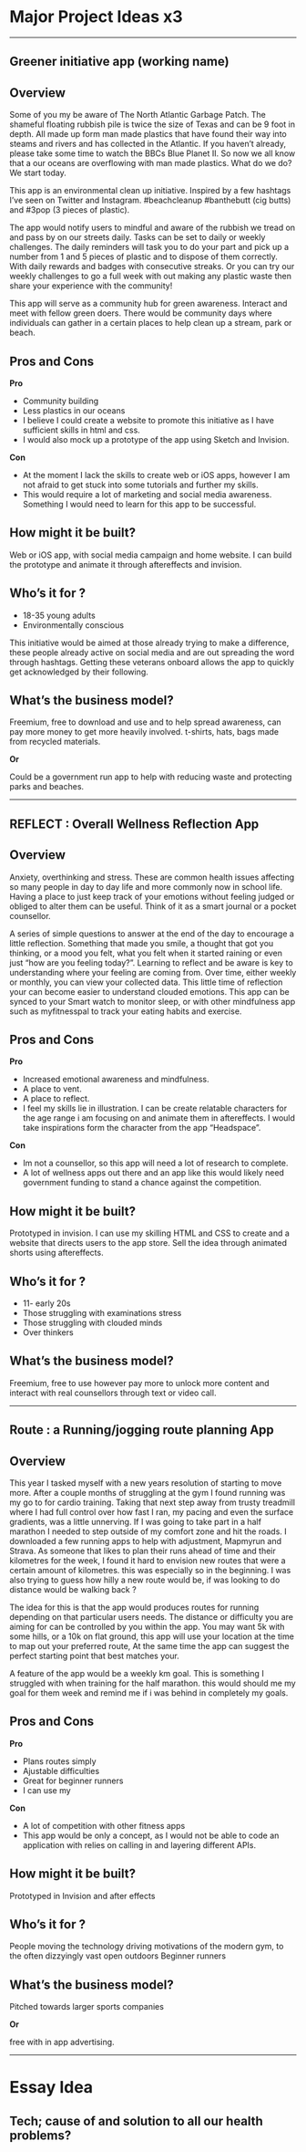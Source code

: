# Major Project Ideas x3
----------------------------------------------------------------------------

## Greener initiative app (working name)
 
## Overview

Some of you my be aware of The North Atlantic Garbage Patch. The shameful floating rubbish pile is twice the size of Texas and can be 9 foot in depth. All made up form man made plastics that have found their way into steams and rivers and has collected in the Atlantic. If you haven’t already, please take some time to watch the BBCs Blue Planet II.
So now we all know that a our oceans are overflowing with man made plastics. What do we do? We start today.

This app is an environmental clean up initiative. Inspired by a few hashtags I’ve seen on Twitter and Instagram. #beachcleanup #banthebutt (cig butts) and #3pop (3 pieces of plastic).

The app would notify users to mindful and aware of the rubbish we tread on and pass by on our streets daily.
Tasks can be set to daily or weekly challenges. 
The daily reminders will task you to do your part and pick up a number from 1 and 5 pieces of plastic and to dispose of them correctly. With daily rewards and badges with consecutive streaks. 
Or you can try our weekly challenges to go a full week with out making any plastic waste then share your experience with the community!

This app will serve as a community hub for green awareness. Interact and meet with fellow green doers. There would be community days where individuals can gather in a certain places to help clean up a stream, park or beach. 

## Pros and Cons

**Pro**

* Community building
* Less plastics in our oceans
* I believe I could create a website to promote this initiative as I have sufficient skills in html and css. 
* I would also mock up a prototype of the app using Sketch and Invision.

**Con**

* At the moment I lack the skills to create web or iOS apps, however I am not afraid to get stuck into some tutorials and further my skills.
* This would require a lot of marketing and social media awareness. Something I would need to learn for this app to be successful.

## How might it be built?

Web or iOS app, with social media campaign and home website.
I can build the prototype and animate it through aftereffects and invision.

## Who’s it for ?

* 18-35 young adults
* Environmentally conscious

This initiative would be aimed at those already trying to make a difference, these people already active on social media and are out spreading the word through hashtags. Getting these veterans onboard allows the app to quickly get acknowledged by their following.

## What’s the business model?

Freemium, free to download and use and to help spread awareness, can pay more money to get more heavily involved. t-shirts, hats, bags made from recycled materials.

**Or** 

Could be a government run app to help with reducing waste and protecting parks and beaches.


----------------------------------------------------------------------------


## REFLECT : Overall Wellness Reflection App


## Overview

Anxiety, overthinking and stress. These are common health issues affecting so many people in day to day life and more commonly now in school life. Having a place to just keep track of your emotions without feeling judged or obliged to alter them can be useful. Think of it as a smart journal or a pocket counsellor.

A series of simple questions to answer at the end of the day to encourage a little reflection. Something that made you smile, a thought that got you thinking, or a mood you felt, what you felt when it started raining or even just “how are you feeling today?”.
Learning to reflect and be aware is key to understanding where your feeling are coming from.
Over time, either weekly or monthly, you can view your collected data. This little time of reflection your can become easier to understand clouded emotions. 
This app can be synced to your Smart watch to monitor sleep, or with other mindfulness app such as myfitnesspal to track your eating habits and exercise.

## Pros and Cons

**Pro**

* Increased emotional awareness and mindfulness.
* A place to vent.
* A place to reflect.
* I feel my skills lie in illustration. I can be create relatable characters for the age range i am focusing on and animate them in aftereffects. I would take inspirations form the character from the app “Headspace”.

**Con**

* Im not a counsellor, so this app will need a lot of research to complete.
* A lot of wellness apps out there and an app like this would likely need government funding to stand a chance against the competition.

## How might it be built?

Prototyped in invision.
I can use my skilling HTML and CSS to create and a website that directs users to the app store.
Sell the idea through animated shorts using aftereffects.

## Who’s it for ?

* 11- early 20s
* Those struggling with examinations stress
* Those struggling with clouded minds
* Over thinkers

## What’s the business model?

Freemium, free to use however pay more to unlock more content and interact with real counsellors through text or video call.

----------------------------------------------------------------------------


## Route : a Running/jogging route planning App

## Overview

This year I tasked myself with a new years resolution of starting to move more. After a couple months of struggling at the gym I found running was my go to for cardio training. Taking that next step away from trusty treadmill where I had full control over how fast I ran, my pacing and even the surface gradients, was a little unnerving. If I was going to take part in a half marathon I needed to step outside of my comfort zone and hit the roads. 
I downloaded a few running apps to help with adjustment, Mapmyrun and Strava. As someone that likes to plan their runs ahead of time and their kilometres for the week, I found it hard to envision new routes that were a certain amount of kilometres. this was especially so in the beginning. I was also trying to guess how hilly a new route would be, if was looking to do distance would be walking back ?

The idea for this is that the app would produces routes for running depending on that particular users needs. The distance or difficulty you are aiming for can be controlled by you within the app. You may want 5k with some hills, or a 10k on flat ground, this app will use your location at the time to map out your preferred route, At the same time the app can suggest the perfect starting point that best matches your.

A feature of the app would be a weekly km goal. This is something I struggled with when training for the half marathon. this would should me my goal for them week and remind me if i was behind in completely my goals.

## Pros and Cons

**Pro**

* Plans routes simply
* Ajustable difficulties
* Great for beginner runners
* I can use my

**Con**

* A lot of competition with other fitness apps
* This app would be only a concept, as I would not be able to code an application with relies on calling in and layering different APIs.


## How might it be built?


Prototyped in Invision and after effects

## Who’s it for ?

People moving the technology driving motivations of the modern gym, to the often dizzyingly vast open outdoors
Beginner runners

## What’s the business model?

Pitched towards larger sports companies

**Or**

free with in app advertising.

----------------------------------------------------------------------------

Essay Idea
===========

## Tech; cause of and solution to all our health problems?



